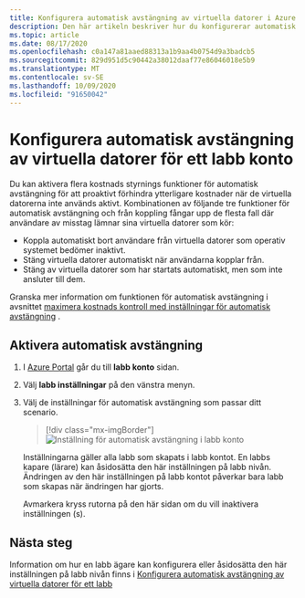 ```yaml
---
title: Konfigurera automatisk avstängning av virtuella datorer i Azure Lab Services
description: Den här artikeln beskriver hur du konfigurerar automatisk avstängning av virtuella datorer i labb kontot.
ms.topic: article
ms.date: 08/17/2020
ms.openlocfilehash: c0a147a81aaed88313a1b9aa4b0754d9a3badcb5
ms.sourcegitcommit: 829d951d5c90442a38012daaf77e86046018e5b9
ms.translationtype: MT
ms.contentlocale: sv-SE
ms.lasthandoff: 10/09/2020
ms.locfileid: "91650042"
---
```

# <a name="configure-automatic-shutdown-of-vms-for-a-lab-account"></a>Konfigurera automatisk avstängning av virtuella datorer för ett labb konto

Du kan aktivera flera kostnads styrnings funktioner för automatisk avstängning för att proaktivt förhindra ytterligare kostnader när de virtuella datorerna inte används aktivt. Kombinationen av följande tre funktioner för automatisk avstängning och från koppling fångar upp de flesta fall där användare av misstag lämnar sina virtuella datorer som kör:
 
- Koppla automatiskt bort användare från virtuella datorer som operativ systemet bedömer inaktivt.
- Stäng virtuella datorer automatiskt när användarna kopplar från.
- Stäng av virtuella datorer som har startats automatiskt, men som inte ansluter till dem.

Granska mer information om funktionen för automatisk avstängning i avsnittet [maximera kostnads kontroll med inställningar för automatisk avstängning](cost-management-guide.md#automatic-shutdown-settings-for-cost-control) .

## <a name="enable-automatic-shutdown"></a>Aktivera automatisk avstängning

1. I [Azure Portal](https://portal.azure.com/) går du till **labb konto** sidan.
1. Välj **labb inställningar** på den vänstra menyn.
1. Välj de inställningar för automatisk avstängning som passar ditt scenario.  

    > [!div class="mx-imgBorder"]
    > ![Inställning för automatisk avstängning i labb konto](./media/how-to-configure-lab-accounts/automatic-shutdown-vm-disconnect.png)
    
    Inställningarna gäller alla labb som skapats i labb kontot. En labbs kapare (lärare) kan åsidosätta den här inställningen på labb nivån. Ändringen av den här inställningen på labb kontot påverkar bara labb som skapas när ändringen har gjorts.

    Avmarkera kryss rutorna på den här sidan om du vill inaktivera inställningen (s). 

## <a name="next-steps"></a>Nästa steg

Information om hur en labb ägare kan konfigurera eller åsidosätta den här inställningen på labb nivån finns i [Konfigurera automatisk avstängning av virtuella datorer för ett labb](how-to-enable-shutdown-disconnect.md)
